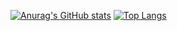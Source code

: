 [![Anurag's GitHub stats](https://github-readme-stats.vercel.app/api?username=ZozonTeq&theme=highcontrast)](https://github.com/anuraghazra/github-readme-stats)
[![Top Langs](https://github-readme-stats.vercel.app/api/top-langs/?username=ZozonTeq&layout=compact&theme=highcontrast)](https://github.com/anuraghazra/github-readme-stats)
